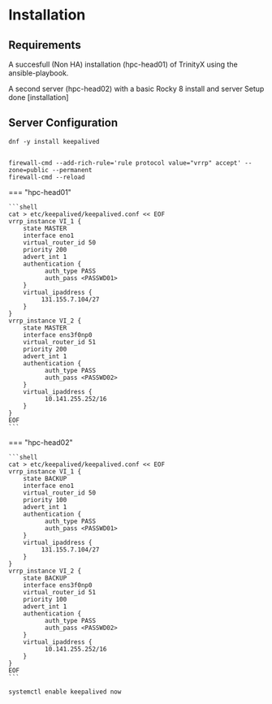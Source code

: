 # Installation  

## Requirements

A succesfull (Non HA) installation (hpc-head01) of TrinityX using the ansible-playbook.

A second server (hpc-head02) with a basic Rocky 8 install and server Setup done [installation]

## Server Configuration

```shell
dnf -y install keepalived
```

```shell

firewall-cmd --add-rich-rule='rule protocol value="vrrp" accept' --zone=public --permanent
firewall-cmd --reload
```

=== "hpc-head01"

    ```shell
    cat > etc/keepalived/keepalived.conf << EOF
    vrrp_instance VI_1 {
        state MASTER
        interface eno1
        virtual_router_id 50
        priority 200
        advert_int 1
        authentication {
              auth_type PASS
              auth_pass <PASSWD01>
        }
        virtual_ipaddress {
             131.155.7.104/27
        }
    }
    vrrp_instance VI_2 {
        state MASTER
        interface ens3f0np0
        virtual_router_id 51
        priority 200
        advert_int 1
        authentication {
              auth_type PASS
              auth_pass <PASSWD02>
        }
        virtual_ipaddress {
              10.141.255.252/16
        }
    }
    EOF
    ```

=== "hpc-head02"

    ```shell
    cat > etc/keepalived/keepalived.conf << EOF
    vrrp_instance VI_1 {
        state BACKUP
        interface eno1
        virtual_router_id 50
        priority 100
        advert_int 1
        authentication {
              auth_type PASS
              auth_pass <PASSWD01>
        }
        virtual_ipaddress {
             131.155.7.104/27
        }
    }
    vrrp_instance VI_2 {
        state BACKUP
        interface ens3f0np0
        virtual_router_id 51
        priority 100
        advert_int 1
        authentication {
              auth_type PASS
              auth_pass <PASSWD02>
        }
        virtual_ipaddress {
              10.141.255.252/16
        }
    }
    EOF
    ```
```shell
systemctl enable keepalived now
```
